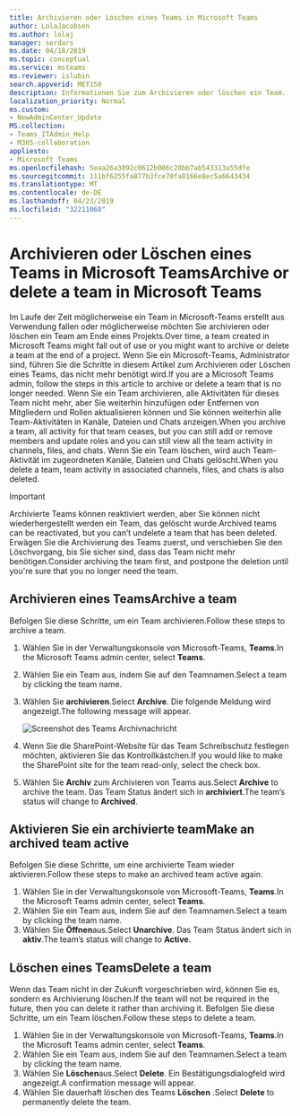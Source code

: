 ```yaml
---
title: Archivieren oder Löschen eines Teams in Microsoft Teams
author: LolaJacobsen
ms.author: lolaj
manager: serdars
ms.date: 04/18/2019
ms.topic: conceptual
ms.service: msteams
ms.reviewer: islubin
search.appverid: MET150
description: Informationen Sie zum Archivieren oder löschen ein Team.
localization_priority: Normal
ms.custom:
- NewAdminCenter_Update
MS.collection:
- Teams_ITAdmin_Help
- M365-collaboration
appliesto:
- Microsoft Teams
ms.openlocfilehash: 5eaa26a3092c0612b006c28bb7ab543313a55dfe
ms.sourcegitcommit: 111bf6255fa877b3fce70fa8166e8ec5a6643434
ms.translationtype: MT
ms.contentlocale: de-DE
ms.lasthandoff: 04/23/2019
ms.locfileid: "32211068"
---
```

<a name="archive-or-delete-a-team-in-microsoft-teams"></a><span data-ttu-id="5350e-103">Archivieren oder Löschen eines Teams in Microsoft Teams</span><span class="sxs-lookup"><span data-stu-id="5350e-103">Archive or delete a team in Microsoft Teams</span></span>
===========================================

<span data-ttu-id="5350e-104">Im Laufe der Zeit möglicherweise ein Team in Microsoft-Teams erstellt aus Verwendung fallen oder möglicherweise möchten Sie archivieren oder löschen ein Team am Ende eines Projekts.</span><span class="sxs-lookup"><span data-stu-id="5350e-104">Over time, a team created in Microsoft Teams might fall out of use or you might want to archive or delete a team at the end of a project.</span></span> <span data-ttu-id="5350e-105">Wenn Sie ein Microsoft-Teams, Administrator sind, führen Sie die Schritte in diesem Artikel zum Archivieren oder Löschen eines Teams, das nicht mehr benötigt wird.</span><span class="sxs-lookup"><span data-stu-id="5350e-105">If you are a Microsoft Teams admin, follow the steps in this article to archive or delete a team that is no longer needed.</span></span> <span data-ttu-id="5350e-106">Wenn Sie ein Team archivieren, alle Aktivitäten für dieses Team nicht mehr, aber Sie weiterhin hinzufügen oder Entfernen von Mitgliedern und Rollen aktualisieren können und Sie können weiterhin alle Team-Aktivitäten in Kanäle, Dateien und Chats anzeigen.</span><span class="sxs-lookup"><span data-stu-id="5350e-106">When you archive a team, all activity for that team ceases, but you can still add or remove members and update roles and you can still view all the team activity in channels, files, and chats.</span></span> <span data-ttu-id="5350e-107">Wenn Sie ein Team löschen, wird auch Team-Aktivität im zugeordneten Kanäle, Dateien und Chats gelöscht.</span><span class="sxs-lookup"><span data-stu-id="5350e-107">When you delete a team, team activity in associated channels, files, and chats is also deleted.</span></span> 

> [!IMPORTANT]
> <span data-ttu-id="5350e-108">Archivierte Teams können reaktiviert werden, aber Sie können nicht wiederhergestellt werden ein Team, das gelöscht wurde.</span><span class="sxs-lookup"><span data-stu-id="5350e-108">Archived teams can be reactivated, but you can’t undelete a team that has been deleted.</span></span> <span data-ttu-id="5350e-109">Erwägen Sie die Archivierung des Teams zuerst, und verschieben Sie den Löschvorgang, bis Sie sicher sind, dass das Team nicht mehr benötigen.</span><span class="sxs-lookup"><span data-stu-id="5350e-109">Consider archiving the team first, and postpone the deletion until you're sure that you no longer need the team.</span></span>

## <a name="archive-a-team"></a><span data-ttu-id="5350e-110">Archivieren eines Teams</span><span class="sxs-lookup"><span data-stu-id="5350e-110">Archive a team</span></span>

<span data-ttu-id="5350e-111">Befolgen Sie diese Schritte, um ein Team archivieren.</span><span class="sxs-lookup"><span data-stu-id="5350e-111">Follow these steps to archive a team.</span></span>

1. <span data-ttu-id="5350e-112">Wählen Sie in der Verwaltungskonsole von Microsoft-Teams, **Teams**.</span><span class="sxs-lookup"><span data-stu-id="5350e-112">In the Microsoft Teams admin center, select **Teams**.</span></span>
2. <span data-ttu-id="5350e-113">Wählen Sie ein Team aus, indem Sie auf den Teamnamen.</span><span class="sxs-lookup"><span data-stu-id="5350e-113">Select a team by clicking the team name.</span></span>
3. <span data-ttu-id="5350e-114">Wählen Sie **archivieren**.</span><span class="sxs-lookup"><span data-stu-id="5350e-114">Select **Archive**.</span></span> <span data-ttu-id="5350e-115">Die folgende Meldung wird angezeigt.</span><span class="sxs-lookup"><span data-stu-id="5350e-115">The following message will appear.</span></span>

    ![Screenshot des Teams Archivnachricht](media/teams-archive-message.png)

4. <span data-ttu-id="5350e-117">Wenn Sie die SharePoint-Website für das Team Schreibschutz festlegen möchten, aktivieren Sie das Kontrollkästchen.</span><span class="sxs-lookup"><span data-stu-id="5350e-117">If you would like to make the SharePoint site for the team read-only, select the check box.</span></span>
5. <span data-ttu-id="5350e-118">Wählen Sie **Archiv** zum Archivieren von Teams aus.</span><span class="sxs-lookup"><span data-stu-id="5350e-118">Select **Archive** to archive the team.</span></span> <span data-ttu-id="5350e-119">Das Team Status ändert sich in **archiviert**.</span><span class="sxs-lookup"><span data-stu-id="5350e-119">The team’s status will change to **Archived**.</span></span>

## <a name="make-an-archived-team-active"></a><span data-ttu-id="5350e-120">Aktivieren Sie ein archivierte team</span><span class="sxs-lookup"><span data-stu-id="5350e-120">Make an archived team active</span></span>

<span data-ttu-id="5350e-121">Befolgen Sie diese Schritte, um eine archivierte Team wieder aktivieren.</span><span class="sxs-lookup"><span data-stu-id="5350e-121">Follow these steps to make an archived team active again.</span></span>

1. <span data-ttu-id="5350e-122">Wählen Sie in der Verwaltungskonsole von Microsoft-Teams, **Teams**.</span><span class="sxs-lookup"><span data-stu-id="5350e-122">In the Microsoft Teams admin center, select **Teams**.</span></span>
2. <span data-ttu-id="5350e-123">Wählen Sie ein Team aus, indem Sie auf den Teamnamen.</span><span class="sxs-lookup"><span data-stu-id="5350e-123">Select a team by clicking the team name.</span></span>
3. <span data-ttu-id="5350e-124">Wählen Sie **Öffnen**aus.</span><span class="sxs-lookup"><span data-stu-id="5350e-124">Select **Unarchive**.</span></span> <span data-ttu-id="5350e-125">Das Team Status ändert sich in **aktiv**.</span><span class="sxs-lookup"><span data-stu-id="5350e-125">The team’s status will change to **Active**.</span></span>

## <a name="delete-a-team"></a><span data-ttu-id="5350e-126">Löschen eines Teams</span><span class="sxs-lookup"><span data-stu-id="5350e-126">Delete a team</span></span>

<span data-ttu-id="5350e-127">Wenn das Team nicht in der Zukunft vorgeschrieben wird, können Sie es, sondern es Archivierung löschen.</span><span class="sxs-lookup"><span data-stu-id="5350e-127">If the team will not be required in the future, then you can delete it rather than archiving it.</span></span> <span data-ttu-id="5350e-128">Befolgen Sie diese Schritte, um ein Team löschen.</span><span class="sxs-lookup"><span data-stu-id="5350e-128">Follow these steps to delete a team.</span></span>

1.  <span data-ttu-id="5350e-129">Wählen Sie in der Verwaltungskonsole von Microsoft-Teams, **Teams**.</span><span class="sxs-lookup"><span data-stu-id="5350e-129">In the Microsoft Teams admin center, select **Teams**.</span></span>
2.  <span data-ttu-id="5350e-130">Wählen Sie ein Team aus, indem Sie auf den Teamnamen.</span><span class="sxs-lookup"><span data-stu-id="5350e-130">Select a team by clicking the team name.</span></span>
3.  <span data-ttu-id="5350e-131">Wählen Sie **Löschen**aus.</span><span class="sxs-lookup"><span data-stu-id="5350e-131">Select **Delete**.</span></span> <span data-ttu-id="5350e-132">Ein Bestätigungsdialogfeld wird angezeigt.</span><span class="sxs-lookup"><span data-stu-id="5350e-132">A confirmation message will appear.</span></span>
4.  <span data-ttu-id="5350e-133">Wählen Sie dauerhaft löschen des Teams **Löschen** .</span><span class="sxs-lookup"><span data-stu-id="5350e-133">Select **Delete** to permanently delete the team.</span></span>



